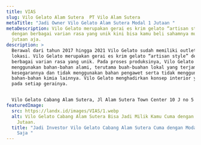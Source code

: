 ```yaml
---
title: VIAS
slug: Vilo Gelato Alam Sutera  PT Vilo Alam Sutera
metaTitle: "Jadi Owner Vilo Gelato Alam Sutera Modal 1 Jutaan "
metaDescription: Vilo Gelato merupakan gerai es krim gelato “artisan style”
  dengan berbagai varian rasa yang unik kini bisa kamu beli sahamnya mulai 1
  jutaan aja.
description: >
  Berawal dari tahun 2017 hingga 2021 Vilo Gelato sudah memiliki outlet di 9
  lokasi. Vilo Gelato merupakan gerai es krim gelato “artisan style” dengan
  berbagai varian rasa yang unik. Pada proses produksinya, Vilo Gelato
  menggunakan bahan-bahan alami, terutama buah-buahan lokal yang terjamin
  kesegarannya dan tidak menggunakan bahan pengawet serta tidak menggunakan
  bahan-bahan kimia lainnya. Vilo Gelato menghadirkan konsep interior yang unik
  pada setiap gerainya.


  Vilo Gelato Cabang Alam Sutera, Jl Alam Sutera Town Center 10 J no 5
featuredImage:
  src: https://landx.id/images/VIAS/1.webp
  alt: Vilo Gelato Cabang Alam Sutera Bisa Jadi Milik Kamu Cuma dengan Modal 1
    Jutaan.
  title: "Jadi Investor Vilo Gelato Cabang Alam Sutera Cuma dengan Modal 1 Jutaan
    Saja "
---
```

